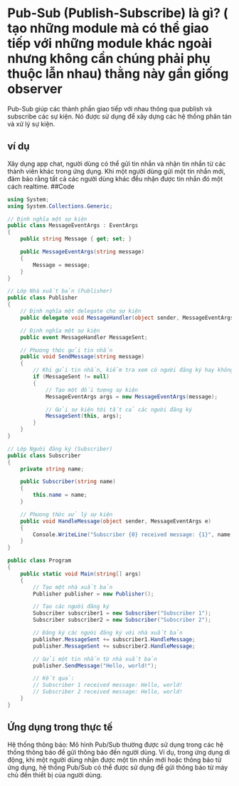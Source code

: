 # Pub-Sub (Publish-Subscribe) là gì? ( tạo những module mà có thể giao tiếp với những module khác ngoài nhưng không cần chúng phải phụ thuộc lẫn nhau) thằng này gần giống observer
Pub-Sub giúp các thành phần giao tiếp với nhau thông qua publish và subscribe các sự kiện. 
Nó được sử dụng để xây dựng các hệ thống phân tán và xử lý sự kiện.
## ví dụ
Xây dụng app chat, người dùng có thể gửi tin nhắn và nhận tin nhắn từ các thành viên khác trong ứng dụng. 
Khi một người dùng gửi một tin nhắn mới, đảm bảo rằng tất cả các người dùng khác đều nhận được tin nhắn đó một cách realtime.
##Code

```csharp
using System;
using System.Collections.Generic;

// Định nghĩa một sự kiện
public class MessageEventArgs : EventArgs
{
    public string Message { get; set; }

    public MessageEventArgs(string message)
    {
        Message = message;
    }
}

// Lớp Nhà xuất bản (Publisher)
public class Publisher
{
    // Định nghĩa một delegate cho sự kiện
    public delegate void MessageHandler(object sender, MessageEventArgs e);

    // Định nghĩa một sự kiện
    public event MessageHandler MessageSent;

    // Phương thức gửi tin nhắn
    public void SendMessage(string message)
    {
        // Khi gửi tin nhắn, kiểm tra xem có người đăng ký hay không
        if (MessageSent != null)
        {
            // Tạo một đối tượng sự kiện
            MessageEventArgs args = new MessageEventArgs(message);

            // Gửi sự kiện tới tất cả các người đăng ký
            MessageSent(this, args);
        }
    }
}

// Lớp Người đăng ký (Subscriber)
public class Subscriber
{
    private string name;

    public Subscriber(string name)
    {
        this.name = name;
    }

    // Phương thức xử lý sự kiện
    public void HandleMessage(object sender, MessageEventArgs e)
    {
        Console.WriteLine("Subscriber {0} received message: {1}", name, e.Message);
    }
}

public class Program
{
    public static void Main(string[] args)
    {
        // Tạo một nhà xuất bản
        Publisher publisher = new Publisher();

        // Tạo các người đăng ký
        Subscriber subscriber1 = new Subscriber("Subscriber 1");
        Subscriber subscriber2 = new Subscriber("Subscriber 2");

        // Đăng ký các người đăng ký với nhà xuất bản
        publisher.MessageSent += subscriber1.HandleMessage;
        publisher.MessageSent += subscriber2.HandleMessage;

        // Gửi một tin nhắn từ nhà xuất bản
        publisher.SendMessage("Hello, world!");

        // Kết quả:
        // Subscriber 1 received message: Hello, world!
        // Subscriber 2 received message: Hello, world!
    }
}
```
## Ứng dụng trong thực tế
Hệ thống thông báo: Mô hình Pub/Sub thường được sử dụng trong các hệ thống thông báo để gửi thông báo đến người dùng. 
Ví dụ, trong ứng dụng di động, khi một người dùng nhận được một tin nhắn mới hoặc thông báo từ ứng dụng, hệ thống Pub/Sub có thể được sử dụng để gửi thông báo từ máy chủ đến thiết bị của người dùng.